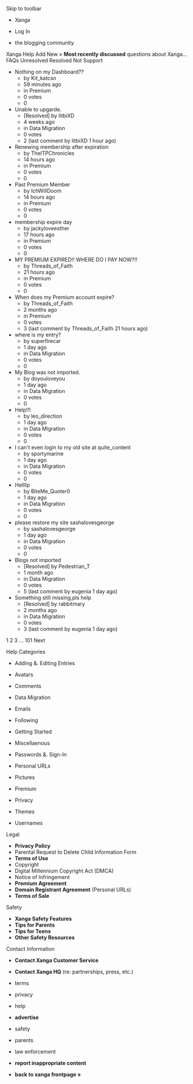 Skip to toolbar

*   Xanga

*   Log In

*   the blogging community

Xanga Help Add New » **Most recently discussed** questions about Xanga… FAQs Unresolved Resolved Not Support

*   Nothing on my Dashboard??
    *   by Kit\_katcsn
    *   59 minutes ago
    *   in Premium
    *   0 votes
    *   0
*   Unable to upgarde.
    *   \[Resolved\] by litbiXD
    *   4 weeks ago
    *   in Data Migration
    *   0 votes
    *   2 (last comment by litbiXD 1 hour ago)
*   Renewing membership after expiration
    *   by TheITPChronicles
    *   14 hours ago
    *   in Premium
    *   0 votes
    *   0
*   Past Premium Member
    *   by IchWillDoom
    *   14 hours ago
    *   in Premium
    *   0 votes
    *   0
*   membership expire day
    *   by jackyloveesther
    *   17 hours ago
    *   in Premium
    *   0 votes
    *   0
*   MY PREMIUM EXPIRED!! WHERE DO I PAY NOW?!!
    *   by Threads\_of\_Faith
    *   21 hours ago
    *   in Premium
    *   0 votes
    *   0
*   When does my Premium account expire?
    *   by Threads\_of\_Faith
    *   2 months ago
    *   in Premium
    *   0 votes
    *   3 (last comment by Threads\_of\_Faith 21 hours ago)
*   where is my entry?
    *   by superfirecar
    *   1 day ago
    *   in Data Migration
    *   0 votes
    *   0
*   My Blog was not imported.
    *   by doyouloveyou
    *   1 day ago
    *   in Data Migration
    *   0 votes
    *   0
*   Help!!!
    *   by leo\_direction
    *   1 day ago
    *   in Data Migration
    *   0 votes
    *   0
*   I can't even login to my old site at quite\_content
    *   by sportymarine
    *   1 day ago
    *   in Data Migration
    *   0 votes
    *   0
*   Hellllp
    *   by BiteMe\_Quoter0
    *   1 day ago
    *   in Data Migration
    *   0 votes
    *   0
*   please restore my site sashalovesgeorge
    *   by sashalovesgeorge
    *   1 day ago
    *   in Data Migration
    *   0 votes
    *   0
*   Blogs not imported
    *   \[Resolved\] by Pedestrian\_T
    *   1 month ago
    *   in Data Migration
    *   0 votes
    *   5 (last comment by eugenia 1 day ago)
*   Something still missing,pls help
    *   \[Resolved\] by rabbitmary
    *   2 months ago
    *   in Data Migration
    *   0 votes
    *   3 (last comment by eugenia 1 day ago)

1 2 3 ... 101 Next

Help Categories

*   Adding &. Editing Entries
*   Avatars
*   Comments
*   Data Migration
*   Emails
*   Following
*   Getting Started
*   Miscellaenous

*   Passwords &. Sign-In
*   Personal URLs
*   Pictures
*   Premium
*   Privacy
*   Themes
*   Usernames

Legal

*   **Privacy Policy**
*   Parental Request to Delete Child Information Form
*   **Terms of Use**
*   Copyright
*   Digital Millennium Copyright Act (DMCA)
*   Notice of Infringement
*   **Premium Agreement**
*   **Domain Registrant Agreement** (Personal URLs)
*   **Terms of Sale**

Safety

*   **Xanga Safety Features**
*   **Tips for Parents**
*   **Tips for Teens**
*   **Other Safety Resources**

Contact Information

*   **Contact Xanga Customer Service**
*   **Contact Xanga HQ** (re: partnerships, press, etc.)

*   terms
*   privacy
*   help
*   **advertise**

*   safety
*   parents
*   law enforcement
*   **report inappropriate content**

*   **back to xanga frontpage »**
